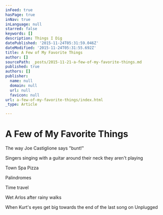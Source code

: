 ```yaml
---
inFeed: true
hasPage: true
inNav: true
inLanguage: null
starred: false
keywords: []
description: Things I Dig
datePublished: '2015-11-24T05:31:59.046Z'
dateModified: '2015-11-24T05:31:55.692Z'
title: A Few of My Favorite Things
author: []
sourcePath: _posts/2015-11-21-a-few-of-my-favorite-things.md
published: true
authors: []
publisher:
  name: null
  domain: null
  url: null
  favicon: null
url: a-few-of-my-favorite-things/index.html
_type: Article

---
```

# A Few of My Favorite Things

The way Joe Castiglione says "bunt!"

Singers singing with a guitar around their neck they aren't playing

Town Spa Pizza

Palindromes

Time travel

Wet Arlos after rainy walks

When Kurt's eyes get big towards the end of the last song on Unplugged
